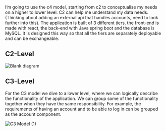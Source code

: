 I’m going to use the c4 model, starting from c2 to conceptualise my needs on a higher to lower level. C2 can help me understand my data needs.
(Thinking about adding an external api that handles accounts, need to look further into this).
The application is built of 3 different tiers, the front-end is made with react, the back-end with Java spring boot and the database is MySQL. It is designed this way so that all the tiers are separately deployable and can be exchangeable.

## C2-Level
![Blank diagram](https://user-images.githubusercontent.com/57895305/205592080-2cf16fcf-b081-4f29-93a0-e63ef13b58fb.png)

## C3-Level
For the C3 model we dive to a lower level, where we can logically describe the functionality of the application. We can group some of the functionality together when they have the same responsibility. For example, the requirements of having an account and to be able to log in can be grouped as the account component.

![C3 Model (1)](https://user-images.githubusercontent.com/57895305/208393720-fdf20403-267b-42d9-b979-2d9ca5f418cf.png)

